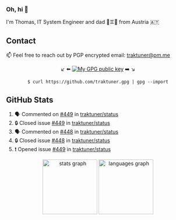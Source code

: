 ### Oh, hi 👋

I'm Thomas, IT System Engineer and dad 👶♊️👶 from Austria 🇦🇹

<!--
**traktuner/traktuner** is a ✨ _special_ ✨ repository because its `README.md` (this file) appears on your GitHub profile.

Here are some ideas to get you started:

- 🔭 I’m currently working on ...
- 🌱 I’m currently learning ...
- 👯 I’m looking to collaborate on ...
- 🤔 I’m looking for help with ...
- 💬 Ask me about ...
- 📫 How to reach me: ...
- 😄 Pronouns: ...
- ⚡ Fun fact: ...
-->

## Contact
📫 Feel free to reach out by PGP encrypted email:
traktuner@pm.me

<div align="center" markdown="1">

↙️ ⬅️ [![My GPG public key](https://img.shields.io/badge/PGP%20public%20key-6D4AFF?style=for-the-badge)](https://github.com/traktuner.gpg) ➡️ ↘️

```shell
$ curl https://github.com/traktuner.gpg | gpg --import
```

</div>

## GitHub Stats
<!--START_SECTION:activity-->
1. 🗣 Commented on [#449](https://github.com/traktuner/status/issues/449#issuecomment-2392503048) in [traktuner/status](https://github.com/traktuner/status)
2. 🔒 Closed issue [#449](https://github.com/traktuner/status/issues/449) in [traktuner/status](https://github.com/traktuner/status)
3. 🗣 Commented on [#448](https://github.com/traktuner/status/issues/448#issuecomment-2392502984) in [traktuner/status](https://github.com/traktuner/status)
4. 🔒 Closed issue [#448](https://github.com/traktuner/status/issues/448) in [traktuner/status](https://github.com/traktuner/status)
5. ❗ Opened issue [#449](https://github.com/traktuner/status/issues/449) in [traktuner/status](https://github.com/traktuner/status)
<!--END_SECTION:activity-->

<div align="center">
  <img src="https://github-readme-stats.vercel.app/api?username=traktuner&hide_title=false&hide_rank=false&show_icons=true&include_all_commits=true&count_private=true&disable_animations=false&theme=dracula&locale=en&hide_border=false&order=1" height="150" alt="stats graph"  />
  <img src="https://github-readme-stats.vercel.app/api/top-langs?username=traktuner&locale=en&hide_title=false&layout=compact&card_width=320&langs_count=5&theme=dracula&hide_border=false&order=2" height="150" alt="languages graph"  />
</div>
